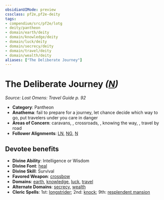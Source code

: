 ```yaml
---
obsidianUIMode: preview
cssclass: pf2e,pf2e-deity
tags:
- compendium/src/pf2e/lotg
- deity/pantheon
- domain/earth/deity
- domain/knowledge/deity
- domain/luck/deity
- domain/secrecy/deity
- domain/travel/deity
- domain/wealth/deity
aliases: ["The Deliberate Journey"]
---
```

# The Deliberate Journey *([N](/rules/traits/neutral-b1.md))*  
*Source: Lost Omens: Travel Guide p. 92*  

- **Category**: Pantheon
- **Anathema**: fail to prepare for a journey, let chance decide which way to go, put travelers under you care in danger
- **Areas of Concern**: caravans, , crossroads, , knowing the way, , travel by road
- **Follower Alignments**: [LN](/rules/traits/lawful-neutral-b1.md), [NG](/rules/traits/neutral-good-b1.md), [N](/rules/traits/neutral-b1.md)

## Devotee benefits

- **Divine Ability**: Intelligence or Wisdom
- **Divine Font**: [heal](/compendium/spells/heal.md)
- **Divine Skill**: Survival
- **Favored Weapon**: [crossbow](/compendium/equipment/items/crossbow.md)
- **Domains**: [earth](/compendium/setting/domains.md#Earth), [knowledge](/compendium/setting/domains.md#Knowledge), [luck](/compendium/setting/domains.md#Luck), [travel](/compendium/setting/domains.md#Travel)
- **Alternate Domains**: [secrecy](/compendium/setting/domains.md#Secrecy), [wealth](/compendium/setting/domains.md#Wealth)
- **Cleric Spells**: 1st: [longstrider](/compendium/spells/longstrider.md); 2nd: [knock](/compendium/spells/knock.md); 9th: [resplendent mansion](/compendium/spells/resplendent-mansion.md)
